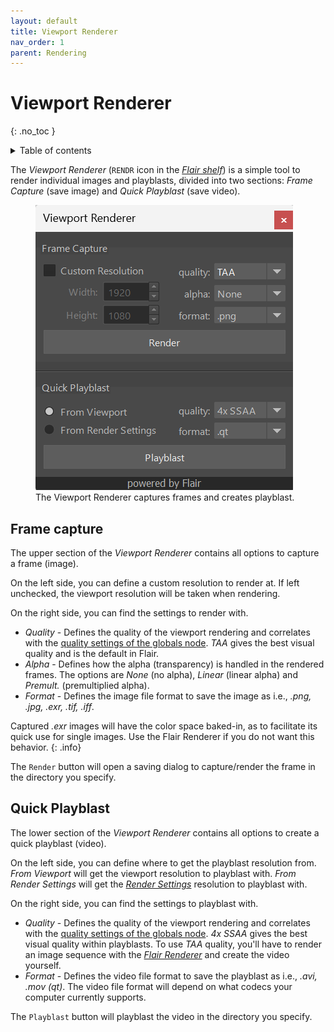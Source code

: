 ```yaml
---
layout: default
title: Viewport Renderer
nav_order: 1
parent: Rendering
---
```


# Viewport Renderer
{: .no_toc }

<details close markdown="block">
  <summary>
    Table of contents
  </summary>
  {: .text-delta }
1. TOC
{:toc}
</details>

The _Viewport Renderer_ (`RENDR` icon in the [_Flair shelf_](/flair/getting-started/flair-shelf/))  is a simple tool to render individual images and playblasts, divided into two sections: _Frame Capture_ (save image) and _Quick Playblast_ (save video).

<figure class="aio-ui aio-window">
	<img src="/media/rendering/rendr.png" alt="Viewport Renderer">
	<figcaption>The Viewport Renderer captures frames and creates playblast.</figcaption>
</figure>

## Frame capture
The upper section of the _Viewport Renderer_ contains all options to capture a frame (image).

On the left side, you can define a custom resolution to render at. If left unchecked, the viewport resolution will be taken when rendering.

On the right side, you can find the settings to render with.
* _Quality_ - Defines the quality of the viewport rendering and correlates with the [quality settings of the globals node](/flair/getting-started/globals/#quality). _TAA_ gives the best visual quality and is the default in Flair.
* _Alpha_ - Defines how the alpha (transparency) is handled in the rendered frames. The options are _None_ (no alpha), _Linear_ (linear alpha) and _Premult._ (premultiplied alpha).
* _Format_ - Defines the image file format to save the image as i.e., _.png, .jpg, .exr, .tif, .iff_.

Captured _.exr_ images will have the color space baked-in, as to facilitate its quick use for single images. Use the Flair Renderer if you do not want this behavior.
{: .info}

The `Render` button will open a saving dialog to capture/render the frame in the directory you specify.

## Quick Playblast
The lower section of the _Viewport Renderer_ contains all options to create a quick playblast (video).

On the left side, you can define where to get the playblast resolution from. _From Viewport_ will get the viewport resolution to playblast with. _From Render Settings_ will get the [_Render Settings_](https://help.autodesk.com/view/MAYAUL/2024/ENU/?guid=GUID-59DFB8B7-776B-4243-B404-A3D602FF8CFD) resolution to playblast with.  

On the right side, you can find the settings to playblast with.
* _Quality_ - Defines the quality of the viewport rendering and correlates with the [quality settings of the globals node](/flair/getting-started/globals/#quality). _4x SSAA_ gives the best visual quality within playblasts. To use _TAA_ quality, you'll have to render an image sequence with the [_Flair Renderer_](/flair/rendering/sequence/) and create the video yourself.
* _Format_ - Defines the video file format to save the playblast as i.e., _.avi, .mov (qt)_. The video file format will depend on what codecs your computer currently supports.

The `Playblast` button will playblast the video in the directory you specify.
